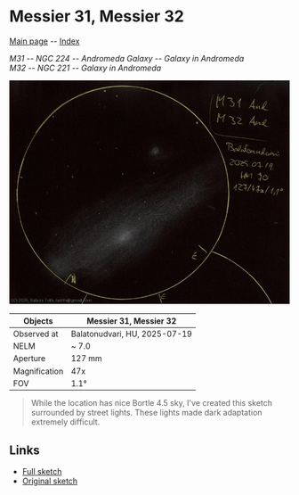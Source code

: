 # Messier 31, Messier 32

[Main page](../index.md) -- [Index](../pages/obj_index.md)

_M31_ -- _NGC 224_ -- _Andromeda Galaxy_ -- _Galaxy in Andromeda_  
_M32_ -- _NGC 221_ -- _Galaxy in Andromeda_  

![Messier 31, Messier 32](../img/m31-m32-20250722.jpg)

Objects | Messier 31, Messier 32
-|-
Observed at | Balatonudvari, HU, 2025-07-19
NELM | ~ 7.0
Aperture | 127 mm
Magnification | 47x
FOV | 1.1°


> While the location has nice Bortle 4.5 sky, I've created
> this sketch surrounded by street lights. These lights made
> dark adaptation extremely difficult.

## Links

- [Full sketch](../img/m31-m32-gamma-and-20250722.jpg)
- [Original sketch](../scan/20250722_2.jpg)
